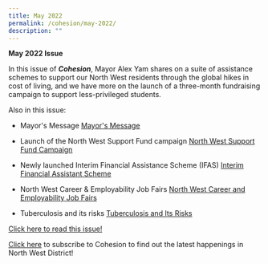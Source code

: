 ```yaml
---
title: May 2022
permalink: /cohesion/may-2022/
description: ""
---
```

**May 2022 Issue** 

In this issue of **_Cohesion_**, Mayor Alex Yam shares on a suite of assistance schemes to support our North West residents through the global hikes in cost of living, and we have more on the launch of a three-month fundraising campaign to support less-privileged students.

Also in this issue:
* Mayor's Message [Mayor's Message](https://go.gov.sg/mayor-message) 
* Launch of the North West Support Fund campaign   [North West Support Fund Campaign](https://go.gov.sg/ssf-article)

*   Newly launched Interim Financial Assistance Scheme (IFAS)   [Interim Financial Assistant Scheme](https://go.gov.sg/ifas-article)
*   North West Career & Employability Job Fairs [North West Career and Employability Job Fairs](https://go.gov.sg/maybank-article) 
*   Tuberculosis and its risks [Tuberculosis and Its Risks](https://go.gov.sg/tb-awareness-article)

[Click here to read this issue!](https://www-cdc-gov-sg-admin.cwp.sg/docs/librariesprovider4/documents-nwcdc/cohesion/biggest-scams-of-2021-and-how-to-spot-them-cohesion-mar-2022.pdf?sfvrsn=2fe5e560_2)

[Click here](https://form.gov.sg/#!/630866290405b700128d6e53) to subscribe to Cohesion to find out the latest happenings in North West District!